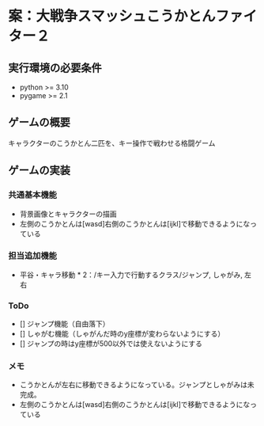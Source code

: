 # 案：大戦争スマッシュこうかとんファイター２

## 実行環境の必要条件
* python >= 3.10
* pygame >= 2.1

## ゲームの概要
キャラクターのこうかとん二匹を、キー操作で戦わせる格闘ゲーム

## ゲームの実装
### 共通基本機能
* 背景画像とキャラクターの描画
* 左側のこうかとんは[wasd]右側のこうかとんは[ijkl]で移動できるようになっている

### 担当追加機能
* 平谷・キャラ移動 * 2：/キー入力で行動するクラス/ジャンプ, しゃがみ, 左右

### ToDo
- [] ジャンプ機能（自由落下）
- [] しゃがむ機能（しゃがんだ時のy座標が変わらないようにする）
- [] ジャンプの時はy座標が500以外では使えないようにする

### メモ
* こうかとんが左右に移動できるようになっている。ジャンプとしゃがみは未完成。
* 左側のこうかとんは[wasd]右側のこうかとんは[ijkl]で移動できるようになっている